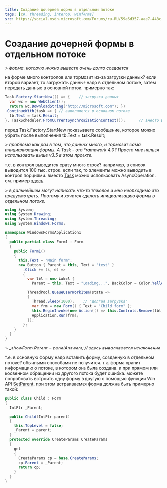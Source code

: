 ```yaml
---
title: Создание дочерней формы в отдельном потоке
tags: [c#, threading, interop, winforms]
src: https://social.msdn.microsoft.com/Forums/ru-RU/59a6d357-aae7-448c-a3d7-45755bdd071a/-?forum=fordesktopru
---
```

# Создание дочерней формы в отдельном потоке
*> форма, которую нужно вывести очень долго создается*

на форме много контролов или тормозит из-за загрузки данных? 
если второй вариант, то загружать данные надо в отдельном потоке, затем передать данные в основной поток. примерно так:
```c#
Task.Factory.StartNew(() => {    // загрузка данных
  var wc = new WebClient();
  return wc.DownloadString("http://microsoft.com"); })
.ContinueWith(task => { // выполняется в основном потоке
  tb.Text = task.Result; 
}, TaskScheduler.FromCurrentSynchronizationContext());      // вместо Dispatcher.Invoke
```
перед Task.Factory.StartNew показываете сообщение, которое можно убрать после выполнения tb.Text = task.Result;

*> проблема как раз в том, что данных много, и тормозит сама инициализация формы. А Task - это Framework 4.0? Просто мне нельзя использовать выше v3.5 в этом проекте.*

т.е. в контрол выводится сразу много строк? например, в список выводится 100 тыс. строк. 
если так, то элементы можно выводить в контрол порциями. 
вместо [Task](http://msdn.microsoft.com/en-us/library/system.threading.tasks.task.aspx) можно использовать AsyncOperation. 
см. пример [здесь](http://social.msdn.microsoft.com/Forums/eu/winforms/thread/4823af90-e083-4fce-9edf-d9a47700d705/#7caada1f-1f29-429f-9155-b388a983574f)

*> в дальнейшем могут написать что-то тяжелое и мне необходимо это предусмотреть. Поэтому и хочется сделать инициализацию формы в отдельном потоке.*
```c#
using System;
using System.Drawing;
using System.Threading;
using System.Windows.Forms;

namespace WindowsFormsApplication1
{
  public partial class Form1 : Form
  {
    public Form1()
    {
      this.Text = "Main form";
      new Button { Parent = this, Text = "test" }
        .Click += (s, e) =>
        {
          var lbl = new Label { 
            Parent = this, Text = "Loading...", BackColor = Color.Yellow, Location = new Point(10, 100) };

          ThreadPool.QueueUserWorkItem(state =>
          {
            Thread.Sleep(1000);    // "долгая загрузка"
            var frm = new Form() { Text = "Child form" };
            this.BeginInvoke(new Action(() => this.Controls.Remove(lbl)));
            Application.Run(frm);
          });
        };
    }
  }
}
```

*> _showForm.Parent = panelAnswers; // здесь вываливается исключение* 

т.е. в основную форму надо вставить форму, созданную в отдельном потоке? обычными способами не получится. т.к. форма хранит информацию о потоке, в котором она была создана. и при прямом или косвенном обращении из другого потока будет ошибка.
можете попробовать встроить одну форму в другую с помощью функции Win API [SetParent](http://msdn.microsoft.com/en-us/library/windows/desktop/ms633541(v=vs.85).aspx). при этом встраиваемая форма должна быть примерно такой:
```c#
public class Child : Form
{
  IntPtr _Parent;

  public Child(IntPtr parent)
  {
    this.TopLevel = false;
    _Parent = parent;
  }
  protected override CreateParams CreateParams
  {
    get
    {
      CreateParams cp = base.CreateParams;
      cp.Parent = _Parent;
      return cp;
    }
  }
}
```
